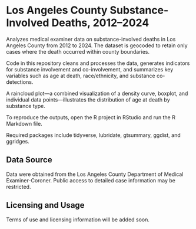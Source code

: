 # Los Angeles County Substance-Involved Deaths, 2012–2024

Analyzes medical examiner data on substance-involved deaths in Los Angeles County from 2012 to 2024. The dataset is geocoded to retain only cases where the death occurred within county boundaries.

Code in this repository cleans and processes the data, generates indicators for substance involvement and co-involvement, and summarizes key variables such as age at death, race/ethnicity, and substance co-detections.

A raincloud plot—a combined visualization of a density curve, boxplot, and individual data points—illustrates the distribution of age at death by substance type.

To reproduce the outputs, open the R project in RStudio and run the R Markdown file.

Required packages include tidyverse, lubridate, gtsummary, ggdist, and ggridges.

## Data Source

Data were obtained from the Los Angeles County Department of Medical Examiner-Coroner. Public access to detailed case information may be restricted.

## Licensing and Usage

Terms of use and licensing information will be added soon.
